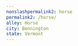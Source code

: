 ```yaml
---
﻿nonslashpermalink2: horse
permalink2: /horse/
alley: Horse
city: Bennington
state: Vermont
---
```

